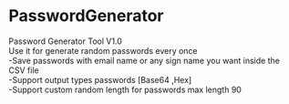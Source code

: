 # PasswordGenerator

Password Generator Tool V1.0<br>
Use it for generate random passwords every once<br>
-Save passwords with email name or any sign name you want inside the CSV file<br>
-Support output types passwords [Base64 ,Hex]<br>
-Support custom random length for passwords max length 90 <br>
<a src="https://raw.githubusercontent.com/Muhmmad-Almuhmmah/PasswordGenerator/main/1.png"></a>
<a src="https://raw.githubusercontent.com/Muhmmad-Almuhmmah/PasswordGenerator/main/2.png"></a>
